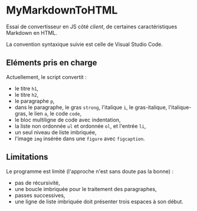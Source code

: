 # MyMarkdownToHTML

Essai de convertisseur en JS côté *client*, de certaines caractéristiques Markdown en HTML. 

La convention syntaxique suivie est celle de Visual Studio Code.

## Eléments pris en charge

Actuellement, le script convertit :
- le titre `h1`, 
- le titre `h2`,
- le paragraphe `p`,
- dans le paragraphe, le gras `strong`, l'italique `i`, le gras-italique, l'italique-gras, le lien `a`, le code `code`,
- le bloc multiligne de code avec indentation,
- la liste non ordonnée `ul` et ordonnée `ol`, et l'entrée `li`,
- un seul niveau de liste imbriquée,
- l'image `img` insérée dans une `figure` avec `figcaption`.

## Limitations

Le programme est limité (l'approche n'est sans doute pas la bonne) :
- pas de récursivité,
- une boucle imbriquée pour le traitement des paragraphes,
- passes successives,
- une ligne de liste imbriquée doit présenter trois espaces à son début.